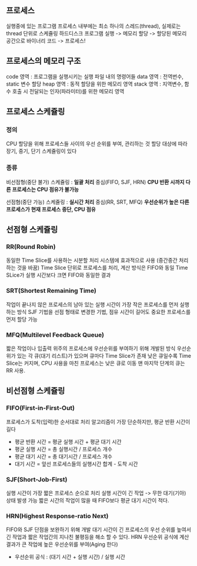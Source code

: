 ## 프로세스

실행중에 있는 프로그램
프로세스 내부에는 최소 하나의 스레드(thread), 실제로는 thread 단위로 스케쥴링
하드디스크 프로그램 실행 -> 메모리 할당 -> 할당된 메모리 공간으로 바이너리 코드 -> 프로세스!



## 프로세스의 메모리 구조

code 영역 : 프로그램을 실행시키는 실행 파일 내의 명령어들
data 영역 : 전역번수, static 변수 할당
heap 영역 : 동적 할당을 위한 메모리 영역
stack 영역 : 지역변수, 함수 호출 시 전달되는 인자(파라미터)를 위한 메모리 영역



## 프로세스 스케쥴링

### 정의

CPU 할당을 위해 프로세스들 사이의 우선 순위를 부여, 관리하는 것
할당 대상에 따라 장기, 중기, 단기 스케쥴링이 있다

### 종류

비선점형(중단 불가) 스케쥴링 : **일괄 처리** 중심(FIFO, SJF, HRN) 
**CPU 반환 시까지 다른 프로세스는 CPU 점유가 불가능**

선점혐(중단 가능) 스케쥴링 : **실시간 처리** 중심(RR, SRT, MFQ)
**우선순위가 높은 다른 프로세스가 현재 프로세스 중단, CPU 점유**



## 선점형 스케쥴링

### RR(Round Robin)

동일한 Time Slice를 사용하는 시분할 처리 시스템에 효과적으로 사용
    (중간중간 처리하는 것을 바꿈)
Time Slice 단위로 프로세스를 처리, 계산 방식은 FIFO와 동일
Time SLice가 실행 시간보다 크면 FIFO와 동일한 결과



### SRT(Shortest Remaining Time)

작업이 끝나지 않은 프로세스의 남아 있는 실행 시간이 가장 작은 프로세스를 먼저 실행하는 방식
SJF 기법을 선점 형태로 변경한 기법, 점유 시간이 길어도 중요한 프로세스를 먼저 할당 가능



### MFQ(Multilevel Feedback Queue)

짧은 작업이나 입출력 위주의 프로세스에 우선순위를 부여하기 위해 개발된 방식
우선순위가 있는 각 큐(대기 리스트)가 있으며 큐마다 Time Slice가 존재
낮은 큐일수록 Time Slice는 커지며, CPU 사용을 마친 프로세스는 낮은 큐로 이동
맨 마지막 단계의 큐는 RR 사용.





## 비선점형 스케쥴링

### FIFO(First-in-First-Out)

프로세스가 도착(입력)한 순서대로 처리
알고리즘이 가장 단순하지만, 평균 반환 시간이 길다

- 평균 반환 시간 = 평균 실행 시간 + 평균 대기 시간
- 평균 실행 시간 = 총 실행시간 / 프로세스 개수
- 평균 대기 시간 = 총 대기시간 / 프로세스 개수
- 대기 시간 = 앞선 프로세스들의 실행시간 합계 - 도착 시간

### SJF(Short-Job-First)

실행 시간이 가장 짧은 프로세스 순으로 처리
실행 시간이 긴 작업 -> 무한 대기(기아) 상태 발생 가능
짧은 시간의 작업이 많을 때 FIFO보다 평균 대기 시간이 적다.



### HRN(Highest Response-ratio Next)

FIFO와 SJF 단점을 보완하기 위해 개발
대기 시간이 긴 프로세스의 우선 순위를 높여서
긴 작업과 짧은 작업간의 지나친 불평등을 해소 할 수 있다.
HRN 우선순위 공식에 계산 결과가 큰 작업에 높은 우선순위를 부여(Aging 한다)

- 우선순위 공식 : (대기 시간 + 실행 시간) / 실행 시간






